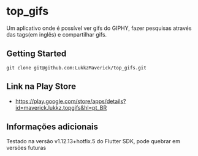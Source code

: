 # top_gifs

Um aplicativo onde é possível ver gifs do GIPHY, fazer pesquisas através das tags(em inglês) e compartilhar gifs.


## Getting Started

    git clone git@github.com:LukkzMaverick/top_gifs.git   

## Link na Play Store
- https://play.google.com/store/apps/details?id=maverick.lukkz.topgifs&hl=pt_BR

## Informações adicionais

Testado na versão v1.12.13+hotfix.5 do Flutter SDK, pode quebrar em versões futuras
